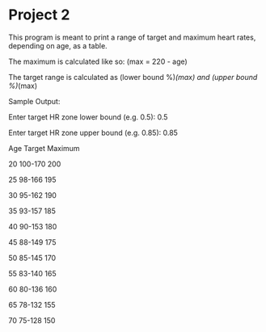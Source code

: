 # Project 2

This program is meant to print a range of target and maximum heart rates, depending on age, as a table.

The maximum is calculated like so: (max = 220 - age)

The target range is calculated as (lower bound %)*(max) and (upper bound %)*(max)

Sample Output:

Enter target HR zone lower bound (e.g. 0.5): 0.5 

Enter target HR zone upper bound (e.g. 0.85): 0.85 

Age     Target  Maximum 

20      100-170 200 

25      98-166  195 

30      95-162  190 

35      93-157  185 

40      90-153  180 

45      88-149  175 

50      85-145  170 

55      83-140  165 

60      80-136  160 

65      78-132  155 

70      75-128  150
